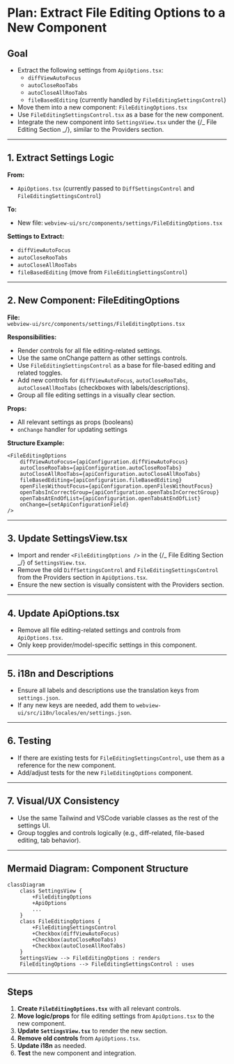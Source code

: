 # Plan: Extract File Editing Options to a New Component

## Goal

- Extract the following settings from `ApiOptions.tsx`:
    - `diffViewAutoFocus`
    - `autoCloseRooTabs`
    - `autoCloseAllRooTabs`
    - `fileBasedEditing` (currently handled by `FileEditingSettingsControl`)
- Move them into a new component: `FileEditingOptions.tsx`
- Use `FileEditingSettingsControl.tsx` as a base for the new component.
- Integrate the new component into `SettingsView.tsx` under the {/_ File Editing Section _/}, similar to the Providers section.

---

## 1. Extract Settings Logic

**From:**

- `ApiOptions.tsx` (currently passed to `DiffSettingsControl` and `FileEditingSettingsControl`)

**To:**

- New file: `webview-ui/src/components/settings/FileEditingOptions.tsx`

**Settings to Extract:**

- `diffViewAutoFocus`
- `autoCloseRooTabs`
- `autoCloseAllRooTabs`
- `fileBasedEditing` (move from `FileEditingSettingsControl`)

---

## 2. New Component: FileEditingOptions

**File:**  
`webview-ui/src/components/settings/FileEditingOptions.tsx`

**Responsibilities:**

- Render controls for all file editing-related settings.
- Use the same onChange pattern as other settings controls.
- Use `FileEditingSettingsControl` as a base for file-based editing and related toggles.
- Add new controls for `diffViewAutoFocus`, `autoCloseRooTabs`, `autoCloseAllRooTabs` (checkboxes with labels/descriptions).
- Group all file editing settings in a visually clear section.

**Props:**

- All relevant settings as props (booleans)
- `onChange` handler for updating settings

**Structure Example:**

```tsx
<FileEditingOptions
	diffViewAutoFocus={apiConfiguration.diffViewAutoFocus}
	autoCloseRooTabs={apiConfiguration.autoCloseRooTabs}
	autoCloseAllRooTabs={apiConfiguration.autoCloseAllRooTabs}
	fileBasedEditing={apiConfiguration.fileBasedEditing}
	openFilesWithoutFocus={apiConfiguration.openFilesWithoutFocus}
	openTabsInCorrectGroup={apiConfiguration.openTabsInCorrectGroup}
	openTabsAtEndOfList={apiConfiguration.openTabsAtEndOfList}
	onChange={setApiConfigurationField}
/>
```

---

## 3. Update SettingsView.tsx

- Import and render `<FileEditingOptions />` in the {/_ File Editing Section _/} of `SettingsView.tsx`.
- Remove the old `DiffSettingsControl` and `FileEditingSettingsControl` from the Providers section in `ApiOptions.tsx`.
- Ensure the new section is visually consistent with the Providers section.

---

## 4. Update ApiOptions.tsx

- Remove all file editing-related settings and controls from `ApiOptions.tsx`.
- Only keep provider/model-specific settings in this component.

---

## 5. i18n and Descriptions

- Ensure all labels and descriptions use the translation keys from `settings.json`.
- If any new keys are needed, add them to `webview-ui/src/i18n/locales/en/settings.json`.

---

## 6. Testing

- If there are existing tests for `FileEditingSettingsControl`, use them as a reference for the new component.
- Add/adjust tests for the new `FileEditingOptions` component.

---

## 7. Visual/UX Consistency

- Use the same Tailwind and VSCode variable classes as the rest of the settings UI.
- Group toggles and controls logically (e.g., diff-related, file-based editing, tab behavior).

---

## Mermaid Diagram: Component Structure

```mermaid
classDiagram
    class SettingsView {
        +FileEditingOptions
        +ApiOptions
        ...
    }
    class FileEditingOptions {
        +FileEditingSettingsControl
        +Checkbox(diffViewAutoFocus)
        +Checkbox(autoCloseRooTabs)
        +Checkbox(autoCloseAllRooTabs)
    }
    SettingsView --> FileEditingOptions : renders
    FileEditingOptions --> FileEditingSettingsControl : uses
```

---

## Steps

1. **Create `FileEditingOptions.tsx`** with all relevant controls.
2. **Move logic/props** for file editing settings from `ApiOptions.tsx` to the new component.
3. **Update `SettingsView.tsx`** to render the new section.
4. **Remove old controls** from `ApiOptions.tsx`.
5. **Update i18n** as needed.
6. **Test** the new component and integration.
